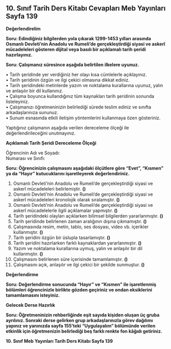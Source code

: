 ## 10. Sınıf Tarih Ders Kitabı Cevapları Meb Yayınları Sayfa 139

**Değerlendirelim**

**Soru: Edindiğiniz bilgilerden yola çıkarak 1299-1453 yılları arasında Osmanlı Devleti’nin Anadolu ve Rumeli’de gerçekleştirdiği siyasi ve askerî mücadeleleri gösteren dijital veya basılı bir açıklamalı tarih şeridi hazırlayınız.**

**Soru: Çalışmanız süresince aşağıda belirtilen ilkelere uyunuz.**

• Tarih şeridinde yer verdiğiniz her olayı kısa cümlelerle açıklayınız.  
 • Tarih şeridinin özgün ve ilgi çekici olmasına dikkat ediniz.  
 • Tarih şeridindeki metinlerde yazım ve noktalama kurallarına uyunuz, yalın ve anlaşılır bir dil kullanınız.  
 • Çalışma boyunca kullandığınız tüm kaynakları tarih şeridinin sonunda listeleyiniz.  
 • Çalışmanızı öğretmeninizin belirlediği sürede teslim ediniz ve sınıfta arkadaşlarınıza sununuz.  
 • Sunum esnasında etkili iletişim yöntemlerini kullanmaya özen gösteriniz.

Yaptığınız çalışmanın aşağıda verilen dereceleme ölçeği ile değerlendirileceğini unutmayınız.

**Açıklamalı Tarih Şeridi Dereceleme Ölçeği**

Öğrencinin Adı ve Soyadı:  
 Numarası ve Sınıfı:

**Soru: Öğrencinizin çalışmasını aşağıdaki ölçütlere göre “Evet”, “Kısmen” ya da “Hayır” kutucuklarını işaretleyerek değerlendiriniz.**

1. Osmanlı Devleti’nin Anadolu ve Rumeli’de gerçekleştirdiği siyasi ve askerî mücadeleleri belirlemiştir. **()**  
 2. Osmanlı Devleti’nin Anadolu ve Rumeli’de gerçekleştirdiği siyasi ve askerî mücadeleleri kronolojik olarak sıralamıştır. **()**  
 3. Osmanlı Devleti’nin Anadolu ve Rumeli’de gerçekleştirdiği siyasi ve askerî mücadelelerle ilgili açıklamalar yapmıştır. **()**  
 4. Tarih şeridindeki olayları açıklarken bilimsel bilgilerden yararlanmıştır. **()**  
 5. Tarih şeridinde belirlenen zaman aralığının dışına çıkmamıştır. **()**  
 6. Çalışmasında resim, metin, tablo, ses dosyası, video vb. içerikler kullanmıştır. **()**  
 7. Tarih şeridini özgün bir üslupla tasarlamıştır. **()**  
 8. Tarih şeridini hazırlarken farklı kaynaklardan yararlanmıştır. **()**  
 9. Yazım ve noktalama kurallarına uymuş, yalın ve anlaşılır bir dil kullanmıştır. **()**  
 10. Çalışmasını belirlenen süre içerisinde tamamlamıştır. **()**  
 11. Çalışmasını açık, anlaşılır ve ilgi çekici bir şekilde sunmuştur. **()**

**Değerlendirme**

**Soru: Değerlendirme sonucunda “Hayır” ve “Kısmen” ile işaretlenmiş bölümleri öğrencinizle birlikte gözden geçiriniz ve ondan eksiklerini tamamlamasını isteyiniz.**

**Gelecek Derse Hazırlık**

**Soru: Öğretmeninizin rehberliğinde eşit sayıda kişiden oluşan üç gruba ayrılınız. Sonraki derse gelirken grup arkadaşlarınızla görev dağılımı yapınız ve yanınızda sayfa 155’teki “Uygulayalım” bölümünde verilen etkinlik için öğretmenizin belirlediği beş farklı renkte fon kâğıdı getiriniz.**

**10. Sınıf Meb Yayınları Tarih Ders Kitabı Sayfa 139**